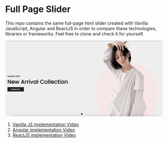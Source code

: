# Full Page Slider
This repo contains the same full-page html slider created with Vanilla JavaScript, Angular and ReactJS in order to compare these technologies, libraries or frameworks. Feel free to clone and check it for yourself.

![alt text](https://github.com/dillyboy/full-page-slider/blob/main/screenshot.png?raw=true)

1. [Vanilla JS implementation Video](https://youtube.com/watch?v=l4FI6MSE7xw)
2. [Angular implementation Video](https://youtube.com/watch?v=i7urnbvzlME)
3. [ReactJS implementation Video](https://youtube.com/watch?v=EvRK4PdMdwc)

